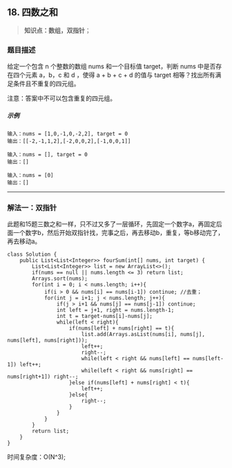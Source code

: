 ## 18. 四数之和

> **知识点：数组，双指针**；
### 题目描述

给定一个包含 n 个整数的数组 nums 和一个目标值 target，判断 nums 中是否存在四个元素 a，b，c 和 d ，使得 a + b + c + d 的值与 target 相等？找出所有满足条件且不重复的四元组。

注意：答案中不可以包含重复的四元组。

##### 示例

```
输入：nums = [1,0,-1,0,-2,2], target = 0
输出：[[-2,-1,1,2],[-2,0,0,2],[-1,0,0,1]]

输入：nums = [], target = 0
输出：[]

输入：nums = [0]
输出：[]
```
---

### 解法一：双指针

此题和15题三数之和一样，只不过又多了一层循环，先固定一个数字a，再固定后面一个数字b，然后开始双指针找，完事之后，再去移动b，重复，等b移动完了，再去移动a。

```
class Solution {
    public List<List<Integer>> fourSum(int[] nums, int target) {
        List<List<Integer>> list = new ArrayList<>();
        if(nums == null || nums.length <= 3) return list;
        Arrays.sort(nums);
        for(int i = 0; i < nums.length; i++){
            if(i > 0 && nums[i] == nums[i-1]) continue; //去重；
            for(int j = i+1; j < nums.length; j++){
                if(j > i+1 && nums[j] == nums[j-1]) continue;
                int left = j+1, right = nums.length-1;
                int t = target-nums[i]-nums[j];
                while(left < right){
                    if(nums[left] + nums[right] == t){
                        list.add(Arrays.asList(nums[i], nums[j], nums[left], nums[right]));
                        left++;
                        right--;
                        while(left < right && nums[left] == nums[left-1]) left++;
                        while(left < right && nums[right] == nums[right+1]) right--;
                    }else if(nums[left] + nums[right] < t){
                        left++;
                    }else{
                        right--;
                    }
                }
            }
        }
        return list;
    }
}
```
时间复杂度：O(N^3);

